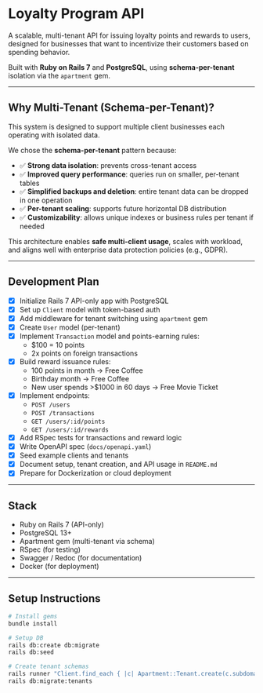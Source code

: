 # Loyalty Program API

A scalable, multi-tenant API for issuing loyalty points and rewards to users, designed for businesses that want to incentivize their customers based on spending behavior.

Built with **Ruby on Rails 7** and **PostgreSQL**, using **schema-per-tenant** isolation via the `apartment` gem.

---

## Why Multi-Tenant (Schema-per-Tenant)?

This system is designed to support multiple client businesses each operating with isolated data.

We chose the **schema-per-tenant** pattern because:

- ✅ **Strong data isolation**: prevents cross-tenant access
- ✅ **Improved query performance**: queries run on smaller, per-tenant tables
- ✅ **Simplified backups and deletion**: entire tenant data can be dropped in one operation
- ✅ **Per-tenant scaling**: supports future horizontal DB distribution
- ✅ **Customizability**: allows unique indexes or business rules per tenant if needed

This architecture enables **safe multi-client usage**, scales with workload, and aligns well with enterprise data protection policies (e.g., GDPR).

---

## Development Plan

- [x] Initialize Rails 7 API-only app with PostgreSQL
- [x] Set up `Client` model with token-based auth
- [x] Add middleware for tenant switching using `apartment` gem
- [x] Create `User` model (per-tenant)
- [x] Implement `Transaction` model and points-earning rules:
  - $100 = 10 points
  - 2x points on foreign transactions
- [x] Build reward issuance rules:
  - 100 points in month → Free Coffee
  - Birthday month → Free Coffee
  - New user spends >$1000 in 60 days → Free Movie Ticket
- [x] Implement endpoints:
  - `POST /users`
  - `POST /transactions`
  - `GET /users/:id/points`
  - `GET /users/:id/rewards`
- [x] Add RSpec tests for transactions and reward logic
- [x] Write OpenAPI spec (`docs/openapi.yaml`)
- [x] Seed example clients and tenants
- [x] Document setup, tenant creation, and API usage in `README.md`
- [x] Prepare for Dockerization or cloud deployment

---

## Stack

- Ruby on Rails 7 (API-only)
- PostgreSQL 13+
- Apartment gem (multi-tenant via schema)
- RSpec (for testing)
- Swagger / Redoc (for documentation)
- Docker (for deployment)
---

## Setup Instructions

```bash
# Install gems
bundle install

# Setup DB
rails db:create db:migrate
rails db:seed

# Create tenant schemas
rails runner "Client.find_each { |c| Apartment::Tenant.create(c.subdomain) }"
rails db:migrate:tenants
